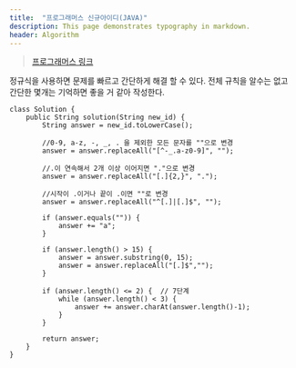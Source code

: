 ```yaml
---
title:  "프로그래머스 신규아이디(JAVA)"
description: This page demonstrates typography in markdown.
header: Algorithm
---
```


> [프로그래머스 링크](https://programmers.co.kr/learn/courses/30/lessons/72410) 



정규식을 사용하면 문제를 빠르고 간단하게 해결 할 수 있다.
전체 규칙을 알수는 없고 간단한 몇개는 기억하면 좋을 거 같아 작성한다.

```
class Solution {
    public String solution(String new_id) {
        String answer = new_id.toLowerCase(); 
		
        //0-9, a-z, -, _, . 을 제외한 모든 문자를 ""으로 변경
        answer = answer.replaceAll("[^-_.a-z0-9]", ""); 
        
        //.이 연속해서 2개 이상 이어지면 "."으로 변경
        answer = answer.replaceAll("[.]{2,}", "."); 
        
        //시작이 .이거나 끝이 .이면 ""로 변경
        answer = answer.replaceAll("^[.]|[.]$", "");    
        
        if (answer.equals("")) {   
            answer += "a";
        }

        if (answer.length() > 15) {   
            answer = answer.substring(0, 15);
            answer = answer.replaceAll("[.]$","");
        }

        if (answer.length() <= 2) {  // 7단계
            while (answer.length() < 3) {
                answer += answer.charAt(answer.length()-1);
            }
        }

        return answer;
    }
}
```
